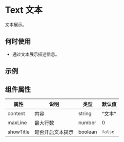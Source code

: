 # Text 文本

文本展示。

## 何时使用

- 通过文本展示描述信息。

## 示例

## 组件属性

| 属性      | 说明             | 类型    | 默认值  |
| --------- | ---------------- | ------- | ------- |
| content   | 内容             | string  | "文本"  |
| maxLine   | 最大行数         | number  | 0       |
| showTitle | 是否开启文本提示 | boolean | `false` |
